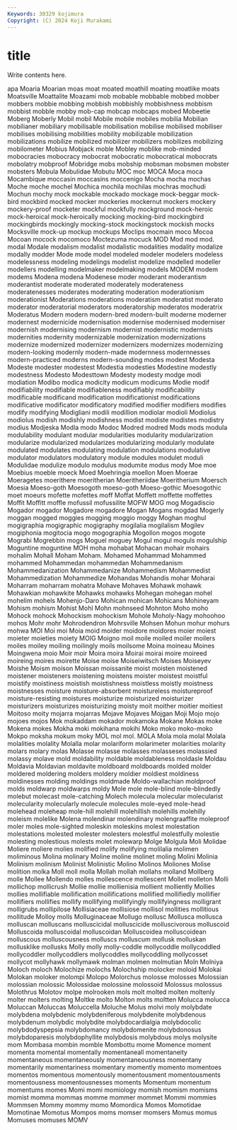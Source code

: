 ```yaml
---
Keywords: 30329 kojimura
Copyright: (C) 2024 Koji Murakami
---
```


# title

Write contents here.



apa Moaria
Moarian moas moat moated moathill moating moatlike moats Moatsville Moattalite
Moazami mob mobable mobbable mobbed mobber mobbers mobbie mobbing mobbish
mobbishly mobbishness mobbism mobbist mobble mobby mob-cap mobcap mobcaps mobed
Mobeetie Moberg Moberly Mobil mobil Mobile mobile mobiles mobilia Mobilian
mobilianer mobiliary mobilisable mobilisation mobilise mobilised mobiliser mobilises mobilising mobilities
mobility mobilizable mobilization mobilizations mobilize mobilized mobilizer mobilizers mobilizes mobilizing
mobilometer Mobius Mobjack moble Mobley moblike mob-minded mobocracies mobocracy mobocrat
mobocratic mobocratical mobocrats mobolatry mobproof Mobridge mobs mobship mobsman mobsmen
mobster mobsters Mobula Mobulidae Mobutu MOC moc MOCA Moca moca
Mocambique moccasin moccasins moccenigo Mocha mocha mochas Moche moche mochel
Mochica mochila mochilas mochras mochudi Mochun mochy mock mockable mockado
mockage mock-beggar mock-bird mockbird mocked mocker mockeries mockernut mockers mockery
mockery-proof mocketer mockful mockfully mockground mock-heroic mock-heroical mock-heroically mocking mocking-bird
mockingbird mockingbirds mockingly mocking-stock mockingstock mockish mocks Mocksville mock-up mockup
mockups Moclips mocmain moco Mocoa Mocoan mocock mocomoco Moctezuma mocuck
MOD Mod mod mod. modal Modale modalism modalist modalistic modalities
modality modalize modally modder Mode mode model modeled modeler modelers
modeless modelessness modeling modelings modelist modelize modelled modeller modellers modelling
modelmaker modelmaking models MODEM modem modems Modena modena Modenese moder
moderant moderantism moderantist moderate moderated moderately moderateness moderatenesses moderates moderating
moderation moderationism moderationist Moderations moderations moderatism moderatist moderato moderator moderatorial
moderators moderatorship moderatos moderatrix Moderatus Modern modern modern-bred modern-built moderne
moderner modernest modernicide modernisation modernise modernised moderniser modernish modernising modernism
modernist modernistic modernists modernities modernity modernizable modernization modernizations modernize modernized
modernizer modernizers modernizes modernizing modern-looking modernly modern-made modernness modernnesses modern-practiced
moderns modern-sounding modes modest Modesta Modeste modester modestest Modestia modesties
Modestine modestly modestness Modesto Modesttown Modesty modesty modge modi modiation
Modibo modica modicity modicum modicums Modie modif modifiability modifiable modifiableness
modifiably modificability modificable modificand modification modificationist modifications modificative modificator modificatory
modified modifier modifiers modifies modify modifying Modigliani modili modillion modiolar
modioli Modiolus modiolus modish modishly modishness modist modiste modistes modistry
modius Modjeska Modla modo Modoc Modred modred Mods mods modula
modulability modulant modular modularities modularity modularization modularize modularized modularizes modularizing
modularly modulate modulated modulates modulating modulation modulations modulative modulator modulators
modulatory module modules modulet moduli Modulidae modulize modulo modulus modumite
modus mody Moe moe Moebius moeble moeck Moed Moehringia moellon
Moen Moerae Moeragetes moerithere moeritherian Moeritheriidae Moeritherium Moersch Moesia Moeso-goth
Moesogoth moeso-goth Moeso-gothic Moesogothic moet moeurs mofette mofettes moff Moffat
Moffett moffette moffettes Moffit Moffitt moffle mofussil mofussilite MOFW MOG
mog Mogadiscio Mogador mogador Mogadore mogadore Mogan Mogans mogdad Mogerly
moggan mogged moggies mogging moggio moggy Moghan moghul mogigraphia mogigraphic
mogigraphy mogilalia mogilalism Mogilev mogiphonia mogitocia mogo mogographia Mogollon mogos
mogote Mograbi Mogrebbin mogs Moguel moguey Mogul mogul moguls mogulship
Moguntine moguntine MOH moha mohabat Mohacan mohair mohairs mohalim Mohall
Moham Moham. Mohamed Mohammad Mohammed mohammed Mohammedan mohammedan Mohammedanism Mohammedanization
Mohammedanize Mohammedism Mohammedist Mohammedization Mohammedize Mohandas Mohandis mohar Moharai Moharram
moharram mohatra Mohave Mohaves Mohawk mohawk Mohawkian mohawkite Mohawks mohawks
Mohegan mohegan mohel mohelim mohels Mohenjo-Daro Mohican mohican Mohicans Mohineyam
Mohism mohism Mohist Mohl Mohn mohnseed Mohnton Moho moho Mohock
mohock Mohockism mohockism Mohole Moholy-Nagy mohoohoo mohos Mohr mohr Mohrodendron
Mohrsville Mohsen Mohun mohur mohurs mohwa MOI Moi moi Moia
moid moider moidore moidores moier moiest moieter moieties moiety MOIG
Moigno moil moile moiled moiler moilers moiles moiley moiling moilingly
moils moilsome Moina moineau Moines Moingwena moio Moir moir Moira
moira Moirai moirai moire moireed moireing moires moirette Moise moise
Moiseiwitsch Moises Moiseyev Moishe Moism moison Moissan moissanite moist moisten
moistened moistener moisteners moistening moistens moister moistest moistful moistify moistiness
moistish moistishness moistless moistly moistness moistnesses moisture moisture-absorbent moistureless moistureproof
moisture-resisting moistures moisturize moisturized moisturizer moisturizers moisturizes moisturizing moisty moit
moither moitier moitiest Moitoso moity mojarra mojarras Mojave Mojaves Mojgan
Moji Mojo mojo mojoes mojos Mok mokaddam mokador mokamoka Mokane
Mokas moke Mokena mokes Mokha moki mokihana mokihi Moko moko
moko-moko Mokpo moksha mokum moky MOL mol mol. MOLA Mola
mola molal Molala molalities molality Molalla molar molariform molarimeter molarities
molarity molars molary molas Molasse molasse molasses molasseses molassied molassy
molave mold moldability moldable moldableness moldasle Moldau Moldavia Moldavian moldavite
moldboard moldboards molded molder moldered moldering molders moldery moldier moldiest
moldiness moldinesses molding moldings moldmade Moldo-wallachian moldproof molds moldwarp moldwarps
moldy Mole mole mole-blind mole-blindedly molebut molecast mole-catching Molech molecula
molecular molecularist molecularity molecularly molecule molecules mole-eyed mole-head molehead moleheap
mole-hill molehill molehillish molehills molehilly moleism molelike Molena molendinar molendinary
molengraaffite moleproof moler moles mole-sighted moleskin moleskins molest molestation molestations
molested molester molesters molestful molestfully molestie molesting molestious molests molet
molewarp Molge Molgula Moli Molidae Moliere moliere molies molified molify
molifying molilalia molimen moliminous Molina molinary Moline moline molinet moling
Molini Molinia Molinism molinism Molinist Molinistic Molino Molinos Moliones Molise
molition molka Moll moll molla Mollah mollah mollahs molland Mollberg
molle Mollee Mollendo molles mollescence mollescent Mollet molleton Molli mollichop
mollicrush Mollie mollie mollienisia mollient molliently Mollies mollies mollifiable mollification
mollifications mollified mollifiedly mollifier mollifiers mollifies mollify mollifying mollifyingly mollifyingness
molligrant molligrubs mollipilose Mollisiaceae mollisiose mollisol mollities mollitious mollitude Molloy
molls Molluginaceae Mollugo mollusc Mollusca mollusca molluscan molluscans molluscicidal molluscicide
molluscivorous molluscoid Molluscoida molluscoidal molluscoidan Molluscoidea molluscoidean molluscous molluscousness molluscs
molluscum mollusk molluskan mollusklike mollusks Molly molly molly-coddle mollycoddle mollycoddled
mollycoddler mollycoddlers mollycoddles mollycoddling mollycosset mollycot mollyhawk mollymawk molman molmen
molmutian Moln Molniya Moloch moloch Molochize molochs Molochship molocker moloid
Molokai Molokan moloker molompi Molopo Molorchus molosse molosses Molossian molossian
molossic Molossidae molossine molossoid Molossus molossus Molothrus Molotov molpe molrooken
mols molt molted molten moltenly molter molters molting Moltke molto
Molton molts moltten Molucca molucca Moluccan Moluccas Moluccella Moluche Molus
molvi moly molybdate molybdena molybdenic molybdeniferous molybdenite molybdenous molybdenum molybdic
molybdite molybdocardialgia molybdocolic molybdodyspepsia molybdomancy molybdomenite molybdonosus molybdoparesis molybdophyllite molybdosis
molybdous molys molysite mom Mombasa mombin momble Mombottu mome Momence
moment momenta momental momentally momentaneall momentaneity momentaneous momentaneously momentaneousness momentany
momentarily momentariness momentary momently momento momentoes momentos momentous momentously momentousment
momentousments momentousness momentousnesses moments Momentum momentum momentums momes Momi momi
momiology momish momism momisms momist momma mommas momme mommer mommet
Mommi mommies Mommsen Mommy mommy momo Momordica Momos Momotidae Momotinae
Momotus Mompos moms momser momsers Momus momus Momuses momuses MOMV
